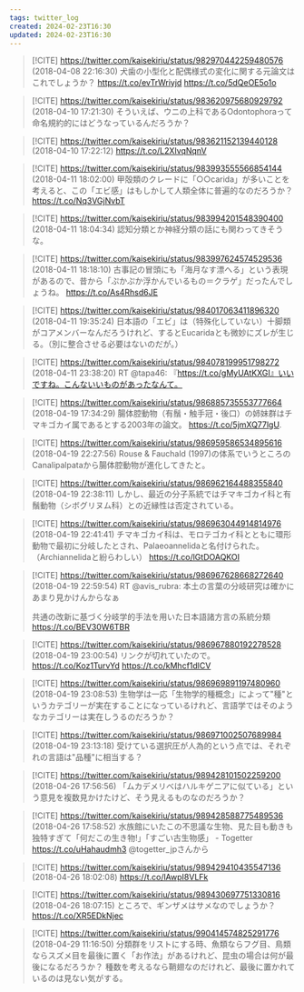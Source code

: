 ```yaml
---
tags: twitter_log
created: 2024-02-23T16:30
updated: 2024-02-23T16:30
---
```


> [!CITE] https://twitter.com/kaisekiriu/status/982970442259480576 (2018-04-08 22:16:30)
> 犬歯の小型化と配偶様式の変化に関する元論文はこれでしょうか？
> https://t.co/evTrWriyjd https://t.co/5dQeOE5o1o

> [!CITE] https://twitter.com/kaisekiriu/status/983620975680929792 (2018-04-10 17:21:30)
> そういえば、ウニの上科であるOdontophoraって命名規約的にはどうなっているんだろうか？

> [!CITE] https://twitter.com/kaisekiriu/status/983621152139440128 (2018-04-10 17:22:12)
> https://t.co/L2XIvqNqnV

> [!CITE] https://twitter.com/kaisekiriu/status/983993555566854144 (2018-04-11 18:02:00)
> 甲殻類のクレードに「○○carida」が多いことを考えると、この「エビ感」はもしかして人類全体に普遍的なのだろうか？ https://t.co/Nq3VGjNvbT

> [!CITE] https://twitter.com/kaisekiriu/status/983994201548390400 (2018-04-11 18:04:34)
> 認知分類とか神経分類の話にも関わってきそうな。

> [!CITE] https://twitter.com/kaisekiriu/status/983997624574529536 (2018-04-11 18:18:10)
> 古事記の冒頭にも「海月なす漂へる」という表現があるので、昔から「ぷかぷか浮かんでいるもの＝クラゲ」だったんでしょうね。 https://t.co/As4Rhsd6JE

> [!CITE] https://twitter.com/kaisekiriu/status/984017063411896320 (2018-04-11 19:35:24)
> 日本語の「エビ」は（特殊化していない）十脚類がコアメンバーなんだろうけれど、するとEucaridaとも微妙にズレが生じる。（別に整合させる必要はないのだが。）

> [!CITE] https://twitter.com/kaisekiriu/status/984078199951798272 (2018-04-11 23:38:20)
> RT @tapa46: 『https://t.co/gMyUAtKXGI』いいですね。こんないいものがあったなんて。

> [!CITE] https://twitter.com/kaisekiriu/status/986885735553777664 (2018-04-19 17:34:29)
> 腸体腔動物（有鬚・触手冠・後口）の姉妹群はチマキゴカイ属であるとする2003年の論文。
> https://t.co/5jmXQ77lgU.

> [!CITE] https://twitter.com/kaisekiriu/status/986959586534895616 (2018-04-19 22:27:56)
> Rouse &amp; Fauchald (1997)の体系でいうところのCanalipalpataから腸体腔動物が進化してきたと。

> [!CITE] https://twitter.com/kaisekiriu/status/986962164488355840 (2018-04-19 22:38:11)
> しかし、最近の分子系統ではチマキゴカイ科と有鬚動物（シボグリヌム科）との近縁性は否定されている。

> [!CITE] https://twitter.com/kaisekiriu/status/986963044914814976 (2018-04-19 22:41:41)
> チマキゴカイ科は、モロテゴカイ科とともに環形動物で最初に分岐したとされ、Palaeoannelidaと名付けられた。（Archiannelidaと紛らわしい）
> https://t.co/lGtDOAQKOI

> [!CITE] https://twitter.com/kaisekiriu/status/986967628668272640 (2018-04-19 22:59:54)
> RT @avis_rubra: 本土の言葉の分岐研究は確かにあまり見かけんからなぁ
> 
> 共通の改新に基づく分岐学的手法を用いた日本語諸方言の系統分類
> https://t.co/BEV30W6TBR

> [!CITE] https://twitter.com/kaisekiriu/status/986967880192278528 (2018-04-19 23:00:54)
> リンクが切れていたので。https://t.co/Koz1TurvYd https://t.co/kMhcf1dlCV

> [!CITE] https://twitter.com/kaisekiriu/status/986969891197480960 (2018-04-19 23:08:53)
> 生物学は一応「生物学的種概念」によって"種"というカテゴリーが実在することになっているけれど、言語学ではそのようなカテゴリーは実在しうるのだろうか？

> [!CITE] https://twitter.com/kaisekiriu/status/986971002507689984 (2018-04-19 23:13:18)
> 受けている選択圧が人為的という点では、それぞれの言語は"品種"に相当する？

> [!CITE] https://twitter.com/kaisekiriu/status/989428101502259200 (2018-04-26 17:56:56)
> 「ムカデメリべはハルキゲニアに似ている」という意見を複数見かけたけど、そう見えるものなのだろうか？

> [!CITE] https://twitter.com/kaisekiriu/status/989428588775489536 (2018-04-26 17:58:52)
> 水族館にいたこの不思議な生物、見た目も動きも独特すぎて「何だこの生き物!」「すごい古生物感」 - Togetter https://t.co/uHahaudmh3 @togetter_jpさんから

> [!CITE] https://twitter.com/kaisekiriu/status/989429410435547136 (2018-04-26 18:02:08)
> https://t.co/lAwpI8VLFk

> [!CITE] https://twitter.com/kaisekiriu/status/989430697751330816 (2018-04-26 18:07:15)
> ところで、ギンザメはサメなのでしょうか？ https://t.co/XR5EDkNjec

> [!CITE] https://twitter.com/kaisekiriu/status/990414574825291776 (2018-04-29 11:16:50)
> 分類群をリストにする時、魚類ならフグ目、鳥類ならスズメ目を最後に置く「お作法」があるけれど、昆虫の場合は何が最後になるだろうか？
> 種数を考えるなら鞘翅なのだけれど、最後に置かれているのは見ない気がする。
